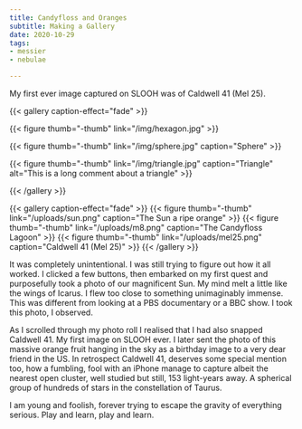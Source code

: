 ```yaml
---
title: Candyfloss and Oranges
subtitle: Making a Gallery
date: 2020-10-29
tags:
- messier
- nebulae

---
```

My first ever image captured on SLOOH was of Caldwell 41 (Mel 25).

{{< gallery caption-effect="fade" >}} 

{{< figure thumb="-thumb" link="/img/hexagon.jpg" >}} 

{{< figure thumb="-thumb" link="/img/sphere.jpg" caption="Sphere" >}} 

{{< figure thumb="-thumb" link="/img/triangle.jpg" caption="Triangle" alt="This is a long comment about a triangle" >}} 

{{< /gallery >}}

{{< gallery caption-effect="fade" >}}
{{< figure thumb="-thumb" link="/uploads/sun.png" caption="The Sun a ripe orange" >}}
{{< figure thumb="-thumb" link="/uploads/m8.png" caption="The Candyfloss Lagoon" >}}
{{< figure thumb="-thumb" link="/uploads/mel25.png" caption="Caldwell 41 (Mel 25)" >}}
{{< /gallery >}}

It was completely unintentional. I was still trying to figure out how it all worked. I clicked a few buttons, then embarked on my first quest and purposefully took a photo of our magnificent Sun. My mind melt a little like the wings of Icarus. I flew too close to something unimaginably immense. This was different from looking at a PBS documentary or a BBC show. I took this photo, I observed.

As I scrolled through my photo roll I realised that I had also snapped Caldwell 41. My first image on SLOOH ever. I later sent the photo of this massive orange fruit hanging in the sky as a birthday image to a very dear friend in the US. In retrospect Caldwell 41, deserves some special mention too, how a fumbling, fool with an iPhone manage to capture albeit the nearest open cluster, well studied but still, 153 light-years away.
A spherical group of hundreds of stars in the constellation of Taurus.

I am young and foolish, forever trying to escape the gravity of everything serious. Play and learn, play and learn.